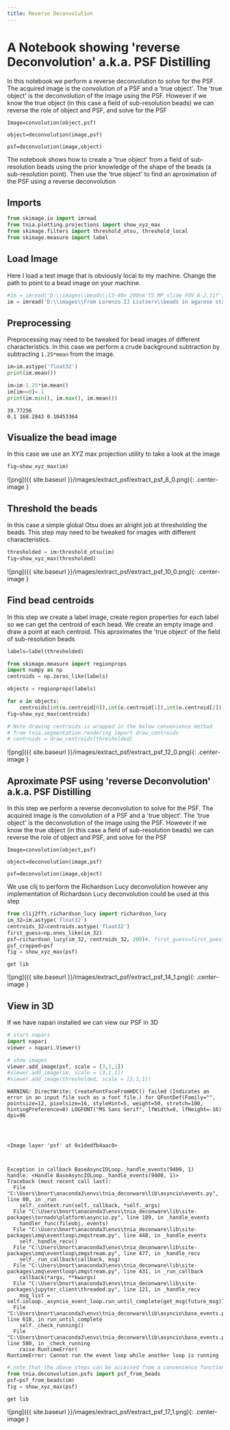 ```yaml
---
title: Reverse Deconvolution
---
```


# A Notebook showing 'reverse Deconvolution' a.k.a. PSF Distilling

In this notebook we perform a reverse deconvolution to solve for the PSF.  The acquired image is the convolution of a PSF and a 'true object'.  The 'true object' is the deconvolution of the image using the PSF.  However if we know the true object (in this case a field of sub-resolution beads) we can reverse the role of object and PSF, and solve for the PSF
```
Image=convolution(object,psf)

object=deconvolution(image,psf)

psf=deconvolution(image,object)
```

The notebook shows how to create a 'true object' from a field of sub-resolution beads using the prior knowledge of the shape of the beads (a sub-resolution point).  Then use the 'true object' to find an aproximation of the PSF using a reverse deconvolution

## Imports

```python
from skimage.io import imread
from tnia.plotting.projections import show_xyz_max
from skimage.filters import threshold_otsu, threshold_local
from skimage.measure import label
```

## Load Image

Here I load a test image that is obviously local to my machine.  Change the path to point to a bead image on your machine.

```python
#im = imread('D:\\images\\beads\\C3-40x 200nm TS MP slide FOV A-2.tif')
im = imread('D:\\images\\From Lorenzo IJ Listserv\\beads in agarose stack crop-median.tif')
```

## Preprocessing

Preprocessing may need to be tweaked for bead images of different characteristics.  In this case we perform a crude background subtraction by subtracting ```1.25*mean``` from the image.

```python
im=im.astype('float32')
print(im.mean())

im=im-1.25*im.mean()
im[im<=0]=.1
print(im.min(), im.max(), im.mean())
```

    39.77256
    0.1 168.2843 0.10453364

## Visualize the bead image

In this case we use an XYZ max projection utility to take a look at the image

```python
fig=show_xyz_max(im)
```

![png]({{ site.baseurl }}/images/extract_psf/extract_psf_8_0.png){: .center-image }

## Threshold the beads

In this case a simple global Otsu does an alright job at thresholding the beads.  This step may need to be tweaked for images with different characteristics.

```python
thresholded = im>threshold_otsu(im)
fig=show_xyz_max(thresholded)
```

![png]({{ site.baseurl }}/images/extract_psf/extract_psf_10_0.png){: .center-image }

## Find bead centroids

In this step we create a label image, create region properties for each label so we can get the centroid of each bead.  We create an empty image and draw a point at each centroid.  This aproximates the 'true object' of the field of sub-resolution beads

```python
labels=label(thresholded)

from skimage.measure import regionprops
import numpy as np
centroids = np.zeros_like(labels)

objects = regionprops(labels)

for o in objects:
    centroids[int(o.centroid[0]),int(o.centroid[1]),int(o.centroid[2])]=1
fig=show_xyz_max(centroids)

# Note drawing centroids is wrapped in the below convenience method
# from tnia.segmentation.rendering import draw_centroids
# centroids = draw_centroids(thresholded)
```

![png]({{ site.baseurl }}/images/extract_psf/extract_psf_12_0.png){: .center-image }

## Aproximate PSF using 'reverse Deconvolution' a.k.a. PSF Distilling

In this step we perform a reverse deconvolution to solve for the PSF.  The acquired image is the convolution of a PSF and a 'true object'.  The 'true object' is the deconvolution of the image using the PSF.  However if we know the true object (in this case a field of sub-resolution beads) we can reverse the role of object and PSF, and solve for the PSF
```
Image=convolution(object,psf)

object=deconvolution(image,psf)

psf=deconvolution(image,object)
```

We use clij to perform the Richardson Lucy deconvolution however any implementation of Richardson Lucy deconvolution could be used at this step

```python
from clij2fft.richardson_lucy import richardson_lucy
im_32=im.astype('float32')
centroids_32=centroids.astype('float32')
first_guess=np.ones_like(im_32)
psf=richardson_lucy(im_32, centroids_32, 200)#, first_guess=first_guess)
psf_cropped=psf
fig = show_xyz_max(psf)
```

    get lib

![png]({{ site.baseurl }}/images/extract_psf/extract_psf_14_1.png){: .center-image }

## View in 3D

If we have napari installed we can view our PSF in 3D

```python
# start napari
import napari
viewer = napari.Viewer()

# show images
viewer.add_image(psf, scale = [3,1,1])
#viewer.add_image(im, scale = [3,1,1])
#viewer.add_image(thresholded, scale = [3,1,1])
```

    WARNING: DirectWrite: CreateFontFaceFromHDC() failed (Indicates an error in an input file such as a font file.) for QFontDef(Family="", pointsize=12, pixelsize=16, styleHint=5, weight=50, stretch=100, hintingPreference=0) LOGFONT("MS Sans Serif", lfWidth=0, lfHeight=-16) dpi=96




    <Image layer 'psf' at 0x1dedfb4aac0>



    Exception in callback BaseAsyncIOLoop._handle_events(9400, 1)
    handle: <Handle BaseAsyncIOLoop._handle_events(9400, 1)>
    Traceback (most recent call last):
      File "C:\Users\bnort\anaconda3\envs\tnia_deconware\lib\asyncio\events.py", line 80, in _run
        self._context.run(self._callback, *self._args)
      File "C:\Users\bnort\anaconda3\envs\tnia_deconware\lib\site-packages\tornado\platform\asyncio.py", line 189, in _handle_events
        handler_func(fileobj, events)
      File "C:\Users\bnort\anaconda3\envs\tnia_deconware\lib\site-packages\zmq\eventloop\zmqstream.py", line 448, in _handle_events
        self._handle_recv()
      File "C:\Users\bnort\anaconda3\envs\tnia_deconware\lib\site-packages\zmq\eventloop\zmqstream.py", line 477, in _handle_recv
        self._run_callback(callback, msg)
      File "C:\Users\bnort\anaconda3\envs\tnia_deconware\lib\site-packages\zmq\eventloop\zmqstream.py", line 431, in _run_callback
        callback(*args, **kwargs)
      File "C:\Users\bnort\anaconda3\envs\tnia_deconware\lib\site-packages\jupyter_client\threaded.py", line 121, in _handle_recv
        msg_list = self.ioloop._asyncio_event_loop.run_until_complete(get_msg(future_msg))
      File "C:\Users\bnort\anaconda3\envs\tnia_deconware\lib\asyncio\base_events.py", line 618, in run_until_complete
        self._check_running()
      File "C:\Users\bnort\anaconda3\envs\tnia_deconware\lib\asyncio\base_events.py", line 580, in _check_running
        raise RuntimeError(
    RuntimeError: Cannot run the event loop while another loop is running

```python
# note that the above steps can be accessed from a convenience function as follows
from tnia.deconvolution.psfs import psf_from_beads
psf=psf_from_beads(im)
fig = show_xyz_max(psf)
```

    get lib

![png]({{ site.baseurl }}/images/extract_psf/extract_psf_17_1.png){: .center-image }

```python

```
